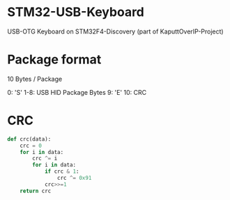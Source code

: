 STM32-USB-Keyboard
==================

USB-OTG Keyboard on STM32F4-Discovery (part of KaputtOverIP-Project)

# Package format

10 Bytes / Package

0: 'S'
1-8: USB HID Package Bytes
9: 'E'
10: CRC

# CRC

```python
def crc(data):
    crc = 0
    for i in data:
        crc ^= i
        for i in data:
            if crc & 1:
                crc ^= 0x91
            crc>>=1
    return crc
```
